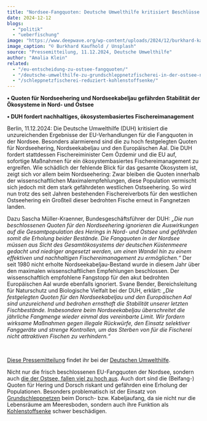 ```yaml
---
title: "Nordsee-Fangquoten: Deutsche Umwelthilfe kritisiert Beschlüsse als unzureichend"
date: 2024-12-12
blogs: 
  - "politik"
  - "ueberfischung"
image: "https://www.deepwave.org/wp-content/uploads/2024/12/burkhard-kaufhold-unsplash_netz_fangquote_nordsee_grau-scaled.jpg"
image_caption: "© Burkhard Kaufhold / Unsplash"
source: "Pressemitteilung, 11.12.2024, Deutsche Umwelthilfe"
author: "Amalia Klein"
related: 
  - "/eu-entscheidung-zu-ostsee-fangquoten/"
  - "/deutsche-umwelthilfe-zu-grundschleppnetzfischerei-in-der-ostsee-neue-verbote-gehen-immer-noch-nicht-weit-genug/"
  - "/schleppnetzfischerei-reduziert-kohlenstoffsenke/"
---
```


**• Quoten für Nordseehering und Nordseekabeljau gefährden Stabilität der Ökosysteme in Nord- und Ostsee**

**• DUH fordert nachhaltiges, ökosystembasiertes Fischereimanagement**

Berlin, 11.12.2024: Die Deutsche Umwelthilfe (DUH) kritisiert die unzureichenden Ergebnisse der EU-Verhandlungen für die Fangquoten in der Nordsee. Besonders alarmierend sind die zu hoch festgelegten Quoten für Nordseehering, Nordseekabeljau und den Europäischen Aal. Die DUH fordert stattdessen Fischereiminister Cem Özdemir und die EU auf, sofortige Maßnahmen für ein ökosystembasiertes Fischereimanagement zu ergreifen. Wie schädlich der fehlende Blick für das gesamte Ökosystem ist, zeigt sich vor allem beim Nordseehering: Zwar bleiben die Quoten innerhalb der wissenschaftlichen Maximalempfehlungen, diese Population vermischt sich jedoch mit dem stark gefährdeten westlichen Ostseehering. So wird nun trotz des seit Jahren bestehenden Fischereiverbots für den westlichen Ostseehering ein Großteil dieser bedrohten Fische erneut in Fangnetzen landen.

Dazu Sascha Müller-Kraenner, Bundesgeschäftsführer der DUH: _„Die nun beschlossenen Quoten für den Nordseehering ignorieren die Auswirkungen auf die Gesamtpopulation des Herings in Nord- und Ostsee und gefährden somit die Erholung beider Bestände. Die Fangquoten in der Nordsee müssen aus Sicht des Gesamtökosystems der deutschen Küstenmeere gedacht und niedriger angesetzt werden, um einen Wandel hin zu einem effektiven und nachhaltigen Fischereimanagement zu ermöglichen.“_ Der seit 1980 nicht erholte Nordseekabeljau-Bestand wurde in diesem Jahr über den maximalen wissenschaftlichen Empfehlungen beschlossen. Der wissenschaftlich empfohlene Fangstopp für den akut bedrohten Europäischen Aal wurde ebenfalls ignoriert. Svane Bender, Bereichsleitung für Naturschutz und Biologische Vielfalt bei der DUH, erklärt: _„Die festgelegten Quoten für den Nordseekabeljau und den Europäischen Aal sind unzureichend und bedrohen ernsthaft die Stabilität unserer letzten Fischbestände. Insbesondere beim Nordseekabeljau überschreitet die jährliche Fangmenge wieder einmal das vereinbarte Limit. Wir fordern wirksame Maßnahmen gegen illegale Rückwürfe, den Einsatz selektiver Fanggeräte und strenge Kontrollen, um das Sterben von für die Fischerei nicht attraktiven Fischen zu verhindern.“_

 

[Diese Pressemitteilung](https://www.duh.de/presse/pressemitteilungen/pressemitteilung/nordsee-fangquoten-deutsche-umwelthilfe-kritisiert-beschluesse-als-unzureichend/) findet ihr bei der [Deutschen Umwelthilfe](https://www.duh.de/).

Nicht nur die frisch beschlossenen EU-Fangquoten der Nordsee, sondern auch [die der Ostsee, fallen viel zu hoch aus](https://www.deepwave.org/eu-entscheidung-zu-ostsee-fangquoten/). Auch dort sind die (Beifang-) Quoten für Hering und Dorsch riskant und gefährden eine Erholung der Populationen. Besonders problematisch ist der Einsatz von [Grundschleppnetzen](https://www.deepwave.org/deutsche-umwelthilfe-zu-grundschleppnetzfischerei-in-der-ostsee-neue-verbote-gehen-immer-noch-nicht-weit-genug/) beim Dorsch- bzw. Kabeljaufang, da sie nicht nur die Lebensräume am Meeresboden, sondern auch ihre Funktion als [Kohlenstoffsenke](https://www.deepwave.org/schleppnetzfischerei-reduziert-kohlenstoffsenke/) schwer beschädigen.
